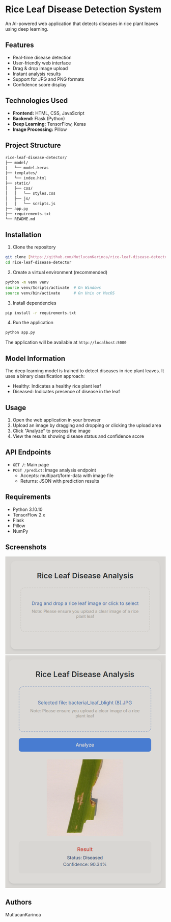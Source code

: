 # Rice Leaf Disease Detection System

An AI-powered web application that detects diseases in rice plant leaves using deep learning.

## Features

- Real-time disease detection
- User-friendly web interface
- Drag & drop image upload
- Instant analysis results
- Support for JPG and PNG formats
- Confidence score display

## Technologies Used

- **Frontend:** HTML, CSS, JavaScript
- **Backend:** Flask (Python)
- **Deep Learning:** TensorFlow, Keras
- **Image Processing:** Pillow

## Project Structure

```
rice-leaf-disease-detector/
├── model/
│   └── model.keras
├── templates/
│   └── index.html
├── static/
│   ├── css/
│   │   └── styles.css
│   ├── js/
│   │   └── scripts.js
├── app.py
├── requirements.txt
└── README.md
```

## Installation

1. Clone the repository
```bash
git clone [https://github.com/MutlucanKarinca/rice-leaf-disease-detector]
cd rice-leaf-disease-detector
```

2. Create a virtual environment (recommended)
```bash
python -m venv venv
source venv/Scripts/activate  # On Windows
source venv/bin/activate      # On Unix or MacOS
```

3. Install dependencies
```bash
pip install -r requirements.txt
```

4. Run the application
```bash
python app.py
```

The application will be available at `http://localhost:5000`

## Model Information

The deep learning model is trained to detect diseases in rice plant leaves. It uses a binary classification approach:
- Healthy: Indicates a healthy rice plant leaf
- Diseased: Indicates presence of disease in the leaf

## Usage

1. Open the web application in your browser
2. Upload an image by dragging and dropping or clicking the upload area
3. Click "Analyze" to process the image
4. View the results showing disease status and confidence score

## API Endpoints

- `GET /`: Main page
- `POST /predict`: Image analysis endpoint
  - Accepts: multipart/form-data with image file
  - Returns: JSON with prediction results

## Requirements

- Python 3.10.10
- TensorFlow 2.x
- Flask
- Pillow
- NumPy

## Screenshots

![Home Page](screenshots/home_page.png)
![Analysis Result](screenshots/analysis_result.png)

## Authors

MutlucanKarinca
